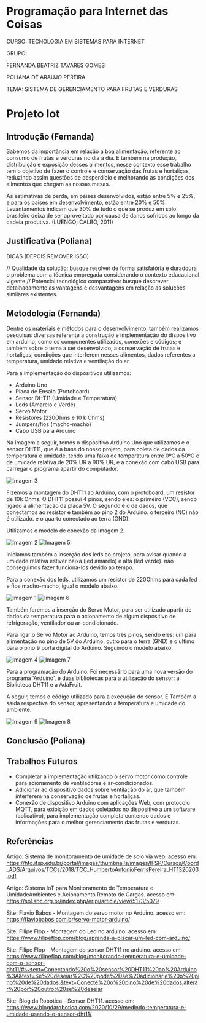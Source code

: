 # Programação para Internet das Coisas
CURSO: TECNOLOGIA EM SISTEMAS PARA INTERNET

GRUPO: 

 FERNANDA BEATRIZ TAVARES GOMES

 POLIANA DE ARAUJO PEREIRA

TEMA: SISTEMA DE GERENCIAMENTO PARA FRUTAS E VERDURAS
# Projeto Iot

## Introdução (Fernanda)

Sabemos da importância em relação a boa alimentação, referente ao consumo de frutas e verduras no dia a dia. E também na produção, distribuição e exposição desses alimentos, nesse contexto esse trabalho tem o objetivo de fazer o controle e conservação das frutas e hortaliças, reduzindo assim questões de desperdício e melhorando as condições dos alimentos que chegam as nossas mesas.

As estimativas de perda, em países desenvolvidos, estão entre 5% e 25%, e para os países em desenvolvimento, estão entre 20% e 50%. Levantamentos indicam que
30% de tudo o que se produz em solo brasileiro deixa de ser aproveitado por causa de danos sofridos ao longo da cadeia produtiva. (LUENGO; CALBO, 2011)

## Justificativa (Poliana)

DICAS (DEPOIS REMOVER ISSO)

// Qualidade da solução: busque resolver de forma satisfatória e duradoura o problema com a técnica empregada considerando o contexto educacional vigente
// Potencial tecnológico comparativo: busque descrever detalhadamente as vantagens e desvantagens em relação as soluções similares existentes.

## Metodologia (Fernanda)

Dentre os materiais e métodos para o desenvolvimento, também realizamos pesquisas diversas referente a construção e implementação do dispositivo em arduino, como os componentes utilizados, conexões e códigos; e também sobre o tema a ser desenvolvido, a conservação de frutas e hortaliças, condições que interferem nesses alimentos, dados referentes a temperatura, umidade relativa e ventilação do ar.

Para a implementação do dispositivos utilizamos: 
- Arduino Uno
- Placa de Ensaio (Protoboard)
- Sensor DHT11 (Umidade e Temperatura)
- Leds (Amarelo e Verde)
- Servo Motor 
- Resistores (220Ohms e 10 k Ohms)
- Jumpers/fios (macho-macho)
- Cabo USB para Arduino

Na imagem a seguir, temos o dispositivo Arduino Uno que utilizamos e o sensor DHT11, que é a base do nosso projeto, para coleta de dados da temperatura e umidade, tendo uma faixa de temperatura entre 0ºC a 50ºC e de umidade relativa de 20% UR a 90% UR, e a conexão com cabo USB para carregar o programa apartir do computador.

![Imagem 3](Imagem3.jpg)

Fizemos a montagem do DHT11 ao Arduino, com o protoboard, um resistor de 10k Ohms. O DHT11 possui 4 pinos, sendo eles: o primeiro (VCC), sendo ligado a alimentação da placa 5V. O segundo é o de dados, que conectamos ao resistor e também ao pino 2 do Arduino. o terceiro (NC) não é utilizado. e o quarto conectado ao terra (GND).

Utilizamos o modelo de conexão da imagem 2.

![Imagem 2](Image2.jpg)
![Imagem 5](Image5.jpg)

Iniciamos também a inserção dos leds ao projeto, para avisar quando a umidade relativa estiver baixa (led amarelo) e alta (led verde). não conseguimos fazer funciona-los devido ao tempo. 

Para a conexão dos leds, utilizamos um resistor de 220Ohms para cada led e fios macho-macho, igual o modelo abaixo.

![Imagem 1](Imagem1.jpg)
![Imagem 6](Image6.jpg)

Também faremos a inserção do Servo Motor, para ser utilizado apartir de dados da temperatura para o acionamento de algum dispositivo de refrigeração, ventilador ou ar-condicionado.

Para ligar o Servo Motor ao Arduino, temos três pinos, sendo eles: um para alimentação no pino de 5V do Arduino, outro para o terra (GND) e o ultimo para o pino 9 porta digital do Arduino. Seguindo o modelo abaixo.

![Imagem 4](Image4.jpg)
![Imagem 7](Image7.jpg)

Para a programação do Arduino. Foi necessário para uma nova versão do programa 'Arduino', e duas bibliotecas para a utilização do sensor: a Biblioteca DHT11 e a AdaFruit. 

A seguir, temos o código utilizado para a execução do sensor. E Também a saída respectiva do sensor, apresentando a temperatura e umidade do ambiente.

![Imagem 9](image99.jpg)
![Imagem 8](image88.jpg)


## Conclusão (Poliana)

## Trabalhos Futuros
- Completar a implementação utilizando o servo motor como controle para acionamento de ventiladores e ar-condicionados.
- Adicionar ao dispositivo dados sobre ventilação do ar, que também interferem na conservação de frutas e hortaliças.
- Conexão de dispositivo Arduino com aplicações Web, com protocolo MQTT, para exibição em dados coletados no dispositivo a um software (aplicativo), para implementação completa contendo dados e informações para o melhor gerenciamento das frutas e verduras.

## Referências 

Artigo: Sistema de monitoramento de umidade de solo via web. acesso em: https://hto.ifsp.edu.br/portal/images/thumbnails/images/IFSP/Cursos/Coord_ADS/Arquivos/TCCs/2018/TCC_HumbertoAntonioFerrisPereira_HT1320203.pdf

Artigo: Sistema IoT para Monitoramento de Temperatura e UmidadeAmbientes e Acionamento Remoto de Cargas. acesso em: https://sol.sbc.org.br/index.php/eripi/article/view/5173/5079

Site: Flavio Babos - Montagem do servo motor no Arduino. acesso em: https://flaviobabos.com.br/servo-motor-arduino/

Site: Filipe Flop - Montagem do Led no arduino. acesso em: https://www.filipeflop.com/blog/aprenda-a-piscar-um-led-com-arduino/

Site: Filipe Flop - Montagem do sensor DHT11 no arduino. acesso em: https://www.filipeflop.com/blog/monitorando-temperatura-e-umidade-com-o-sensor-dht11/#:~:text=Conectando%20o%20sensor%20DHT11%20ao%20Arduino%3A&text=Se%20desejar%2C%20pode%2Dse%20adicionar,e%20o%20pino%20de%20dados.&text=Conecte%20o%20pino%20de%20dados,alterar%20por%20outro%20se%20desejar

Site: Blog da Robotica - Sensor DHT11. acesso em: https://www.blogdarobotica.com/2020/10/29/medindo-temperatura-e-umidade-usando-o-sensor-dht11/

